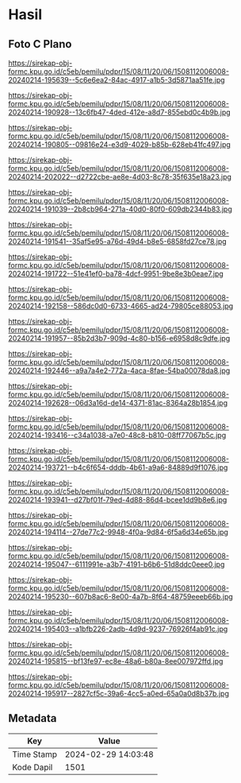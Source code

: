 # Hasil

## Foto C Plano

https://sirekap-obj-formc.kpu.go.id/c5eb/pemilu/pdpr/15/08/11/20/06/1508112006008-20240214-195639--5c6e6ea2-84ac-4917-a1b5-3d5871aa51fe.jpg

https://sirekap-obj-formc.kpu.go.id/c5eb/pemilu/pdpr/15/08/11/20/06/1508112006008-20240214-190928--13c6fb47-4ded-412e-a8d7-855ebd0c4b9b.jpg

https://sirekap-obj-formc.kpu.go.id/c5eb/pemilu/pdpr/15/08/11/20/06/1508112006008-20240214-190805--09816e24-e3d9-4029-b85b-628eb41fc497.jpg

https://sirekap-obj-formc.kpu.go.id/c5eb/pemilu/pdpr/15/08/11/20/06/1508112006008-20240214-202022--d2722cbe-ae8e-4d03-8c78-35f635e18a23.jpg

https://sirekap-obj-formc.kpu.go.id/c5eb/pemilu/pdpr/15/08/11/20/06/1508112006008-20240214-191039--2b8cb964-271a-40d0-80f0-609db2344b83.jpg

https://sirekap-obj-formc.kpu.go.id/c5eb/pemilu/pdpr/15/08/11/20/06/1508112006008-20240214-191541--35af5e95-a76d-49d4-b8e5-6858fd27ce78.jpg

https://sirekap-obj-formc.kpu.go.id/c5eb/pemilu/pdpr/15/08/11/20/06/1508112006008-20240214-191722--51e41ef0-ba78-4dcf-9951-9be8e3b0eae7.jpg

https://sirekap-obj-formc.kpu.go.id/c5eb/pemilu/pdpr/15/08/11/20/06/1508112006008-20240214-192158--586dc0d0-6733-4665-ad24-79805ce88053.jpg

https://sirekap-obj-formc.kpu.go.id/c5eb/pemilu/pdpr/15/08/11/20/06/1508112006008-20240214-191957--85b2d3b7-909d-4c80-b156-e6958d8c9dfe.jpg

https://sirekap-obj-formc.kpu.go.id/c5eb/pemilu/pdpr/15/08/11/20/06/1508112006008-20240214-192446--a9a7a4e2-772a-4aca-8fae-54ba00078da8.jpg

https://sirekap-obj-formc.kpu.go.id/c5eb/pemilu/pdpr/15/08/11/20/06/1508112006008-20240214-192628--06d3a16d-de14-4371-81ac-8364a28b1854.jpg

https://sirekap-obj-formc.kpu.go.id/c5eb/pemilu/pdpr/15/08/11/20/06/1508112006008-20240214-193416--c34a1038-a7e0-48c8-b810-08ff77067b5c.jpg

https://sirekap-obj-formc.kpu.go.id/c5eb/pemilu/pdpr/15/08/11/20/06/1508112006008-20240214-193721--b4c6f654-dddb-4b61-a9a6-84889d9f1076.jpg

https://sirekap-obj-formc.kpu.go.id/c5eb/pemilu/pdpr/15/08/11/20/06/1508112006008-20240214-193941--d27bf01f-79ed-4d88-86d4-bcee1dd9b8e6.jpg

https://sirekap-obj-formc.kpu.go.id/c5eb/pemilu/pdpr/15/08/11/20/06/1508112006008-20240214-194114--27de77c2-9948-4f0a-9d84-6f5a6d34e65b.jpg

https://sirekap-obj-formc.kpu.go.id/c5eb/pemilu/pdpr/15/08/11/20/06/1508112006008-20240214-195047--6111991e-a3b7-4191-b6b6-51d8ddc0eee0.jpg

https://sirekap-obj-formc.kpu.go.id/c5eb/pemilu/pdpr/15/08/11/20/06/1508112006008-20240214-195230--607b8ac6-8e00-4a7b-8f64-48759eeeb66b.jpg

https://sirekap-obj-formc.kpu.go.id/c5eb/pemilu/pdpr/15/08/11/20/06/1508112006008-20240214-195403--a1bfb226-2adb-4d9d-9237-76926f4ab91c.jpg

https://sirekap-obj-formc.kpu.go.id/c5eb/pemilu/pdpr/15/08/11/20/06/1508112006008-20240214-195815--bf13fe97-ec8e-48a6-b80a-8ee007972ffd.jpg

https://sirekap-obj-formc.kpu.go.id/c5eb/pemilu/pdpr/15/08/11/20/06/1508112006008-20240214-195917--2827cf5c-39a6-4cc5-a0ed-65a0a0d8b37b.jpg


## Metadata

| Key        | Value               |
| ---------- | ------------------- |
| Time Stamp | 2024-02-29 14:03:48 |
| Kode Dapil | 1501                |



